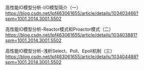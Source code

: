 高性能IO模型分析-I/O模型简介（一）
https://blog.csdn.net/lpf463061655/article/details/103403466?spm=1001.2014.3001.5502

高性能IO模型分析-Reactor模式和Proactor模式（二）
https://blog.csdn.net/lpf463061655/article/details/103403881?spm=1001.2014.3001.5502

高性能IO模型分析-浅析Select、Poll、Epoll机制（三）
https://blog.csdn.net/lpf463061655/article/details/103404488?spm=1001.2014.3001.5502